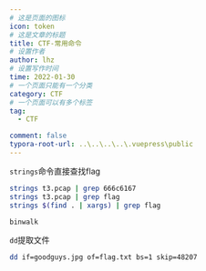 ```yaml
---
# 这是页面的图标
icon: token
# 这是文章的标题
title: CTF-常用命令
# 设置作者
author: lhz
# 设置写作时间
time: 2022-01-30
# 一个页面只能有一个分类
category: CTF
# 一个页面可以有多个标签
tag:
  - CTF

comment: false
typora-root-url: ..\..\..\..\.vuepress\public
---
```




`strings`命令直接查找flag

```bash
strings t3.pcap | grep 666c6167
strings t3.pcap | grep flag
strings $(find . | xargs) | grep flag
```

`binwalk`



`dd`提取文件

```bash
dd if=goodguys.jpg of=flag.txt bs=1 skip=48207
```



